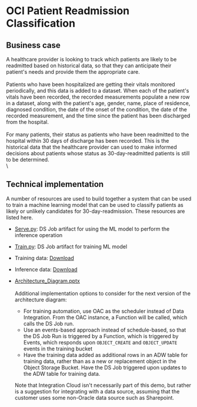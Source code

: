 # OCI Patient Readmission Classification

## Business case
A healthcare provider is looking to track which patients are likely to be readmitted based on historical data, so that they can anticipate their patient's needs and provide them the appropriate care.\
\
Patients who have been hospitalized are getting their vitals monitored periodically, and this data is added to a dataset. When each of the patient's vitals have been recorded, the recorded measurements populate a new row in a dataset, along with the patient's age, gender, name, place of residence, diagnosed condition, the date of the onset of the condition, the date of the recorded measurement, and the time since the patient has been discharged from the hospital.\
\
For many patients, their status as patients who have been readmitted to the hospital within 30 days of discharge has been recorded. This is the historical data that the healthcare provider can used to make informed decisions about patients whose status as 30-day-readmitted patients is still to be determined.\
\
## Technical implementation
A number of resources are used to build together a system that can be used to train a machine learning model that can be used to classify patients as likely or unlikely candidates for 30-day-readmission. These resources are listed here.
- [Serve.py](Serve.py): DS Job artifact for using the ML model to perform the inference operation
- [Train.py](Train.py): DS Job artifact for training ML model
- Training data: [Download](https://objectstorage.us-ashburn-1.oraclecloud.com/p/ivMJoamUG_ikAHjFuhB-wYtinA7jzg8eMtuzzl1Vj94DU_XRnR6pSLK13TqS5ci0/n/orasenatdpltintegration03/b/readmission_training/o/Train_data_2.csv)
- Inference data: [Download](https://objectstorage.us-ashburn-1.oraclecloud.com/p/F5oNZzmlLOyvldlenYLYgZ7aXrc4DNzLrMXSgVRJHWFJRhnG7g2WDU6cuuzKF51E/n/orasenatdpltintegration03/b/readmission_inference/o/Infer_data_2.csv) 
- [Architecture_Diagram.pptx](Architecture_Diagram.pptx)\
	\
	Additional implementation options to consider for the next version of the architecture diagram:
	- For training automation, use OAC as the scheduler instead of Data Integration. From the OAC instance, a Function will be called, which calls the DS Job run.
	- Use an events-based approach instead of schedule-based, so that the DS Job Run is triggered by a Function, which is triggered by Events, which responds upon `OBJECT_CREATE` and `OBJECT_UPDATE` events in the training bucket
	- Have the training data added as additional rows in an ADW table for training data, rather than as a new or replacement object in the Object Storage Bucket. Have the DS Job triggered upon updates to the ADW table for training data.
	
	Note that Integration Cloud isn't necessarily part of this demo, but rather is a suggestion for integrating with a data source, assuming that the customer uses some non-Oracle data source such as Sharepoint.